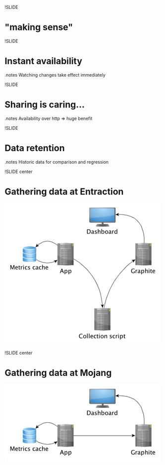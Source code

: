 
!SLIDE
# "making sense" #

!SLIDE
# Instant availability #

.notes Watching changes take effect immediately

!SLIDE
# Sharing is caring... #

.notes Availability over http => huge benefit

!SLIDE
# Data retention #

.notes Historic data for comparison and regression

!SLIDE center
# Gathering data  at Entraction

![metrics_architecture](metrics-architecture-II.png)

!SLIDE center
# Gathering data at Mojang

![metrics architecture mojang](metrics-architecture-mojang.png)
